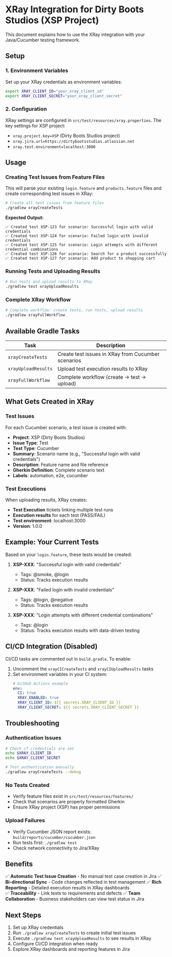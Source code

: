 # XRay Integration for Dirty Boots Studios (XSP Project)

This document explains how to use the XRay integration with your Java/Cucumber testing framework.

## Setup

### 1. Environment Variables
Set up your XRay credentials as environment variables:

```bash
export XRAY_CLIENT_ID="your_xray_client_id"
export XRAY_CLIENT_SECRET="your_xray_client_secret"
```

### 2. Configuration
XRay settings are configured in `src/test/resources/xray.properties`. The key settings for XSP project:

- `xray.project.key=XSP` (Dirty Boots Studios project)
- `xray.jira.url=https://dirtybootsstudios.atlassian.net`
- `xray.test.environment=localhost:3000`

## Usage

### Creating Test Issues from Feature Files

This will parse your existing `login.feature` and `products.feature` files and create corresponding test issues in XRay:

```bash
# Create all test issues from feature files
./gradlew xrayCreateTests
```

**Expected Output:**
```
✅ Created test XSP-123 for scenario: Successful login with valid credentials
✅ Created test XSP-124 for scenario: Failed login with invalid credentials
✅ Created test XSP-125 for scenario: Login attempts with different credential combinations
✅ Created test XSP-126 for scenario: Search for a product successfully
✅ Created test XSP-127 for scenario: Add product to shopping cart
```

### Running Tests and Uploading Results

```bash
# Run tests and upload results to XRay
./gradlew test xrayUploadResults
```

### Complete XRay Workflow

```bash
# Complete workflow: create tests, run tests, upload results
./gradlew xrayFullWorkflow
```

## Available Gradle Tasks

| Task | Description |
|------|-------------|
| `xrayCreateTests` | Create test issues in XRay from Cucumber scenarios |
| `xrayUploadResults` | Upload test execution results to XRay |
| `xrayFullWorkflow` | Complete workflow (create → test → upload) |

## What Gets Created in XRay

### Test Issues
For each Cucumber scenario, a test issue is created with:
- **Project**: XSP (Dirty Boots Studios)
- **Issue Type**: Test
- **Test Type**: Cucumber
- **Summary**: Scenario name (e.g., "Successful login with valid credentials")
- **Description**: Feature name and file reference
- **Gherkin Definition**: Complete scenario text
- **Labels**: automation, e2e, cucumber

### Test Executions
When uploading results, XRay creates:
- **Test Execution** tickets linking multiple test runs
- **Execution results** for each test (PASS/FAIL)
- **Test environment**: localhost:3000
- **Version**: 1.0.0

## Example: Your Current Tests

Based on your `login.feature`, these tests would be created:

1. **XSP-XXX**: "Successful login with valid credentials"
   - Tags: @smoke, @login
   - Status: Tracks execution results

2. **XSP-XXX**: "Failed login with invalid credentials"  
   - Tags: @login, @negative
   - Status: Tracks execution results

3. **XSP-XXX**: "Login attempts with different credential combinations"
   - Tags: @login
   - Status: Tracks execution results with data-driven testing

## CI/CD Integration (Disabled)

CI/CD tasks are commented out in `build.gradle`. To enable:

1. Uncomment the `xrayCICreateTests` and `xrayCIUploadResults` tasks
2. Set environment variables in your CI system:
   ```yaml
   # GitHub Actions example
   env:
     CI: true
     XRAY_ENABLED: true
     XRAY_CLIENT_ID: ${{ secrets.XRAY_CLIENT_ID }}
     XRAY_CLIENT_SECRET: ${{ secrets.XRAY_CLIENT_SECRET }}
   ```

## Troubleshooting

### Authentication Issues
```bash
# Check if credentials are set
echo $XRAY_CLIENT_ID
echo $XRAY_CLIENT_SECRET

# Test authentication manually
./gradlew xrayCreateTests --debug
```

### No Tests Created
- Verify feature files exist in `src/test/resources/features/`
- Check that scenarios are properly formatted Gherkin
- Ensure XRay project (XSP) has proper permissions

### Upload Failures
- Verify Cucumber JSON report exists: `build/reports/cucumber/cucumber.json`
- Run tests first: `./gradlew test`
- Check network connectivity to Jira/XRay

## Benefits

✅ **Automatic Test Issue Creation** - No manual test case creation in Jira
✅ **Bi-directional Sync** - Code changes reflected in test management
✅ **Rich Reporting** - Detailed execution results in XRay dashboards  
✅ **Traceability** - Link tests to requirements and defects
✅ **Team Collaboration** - Business stakeholders can view test status in Jira

## Next Steps

1. Set up XRay credentials
2. Run `./gradlew xrayCreateTests` to create initial test issues
3. Execute `./gradlew test xrayUploadResults` to see results in XRay
4. Configure CI/CD integration when ready
5. Explore XRay dashboards and reporting features in Jira
